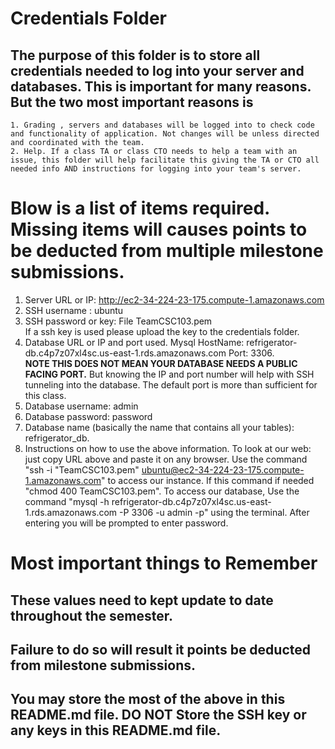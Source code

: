 # Credentials Folder

## The purpose of this folder is to store all credentials needed to log into your server and databases. This is important for many reasons. But the two most important reasons is
    1. Grading , servers and databases will be logged into to check code and functionality of application. Not changes will be unless directed and coordinated with the team.
    2. Help. If a class TA or class CTO needs to help a team with an issue, this folder will help facilitate this giving the TA or CTO all needed info AND instructions for logging into your team's server. 


# Blow is a list of items required. Missing items will causes points to be deducted from multiple milestone submissions.

1. Server URL or IP: http://ec2-34-224-23-175.compute-1.amazonaws.com
2. SSH username : ubuntu
3. SSH password or key: File TeamCSC103.pem
    <br> If a ssh key is used please upload the key to the credentials folder.
4. Database URL or IP and port used. Mysql HostName: refrigerator-db.c4p7z07xl4sc.us-east-1.rds.amazonaws.com Port: 3306.
    <br><strong> NOTE THIS DOES NOT MEAN YOUR DATABASE NEEDS A PUBLIC FACING PORT.</strong> But knowing the IP and port number will help with SSH tunneling into the database. The default port is more than sufficient for this class.
5. Database username: admin
6. Database password: password
7. Database name (basically the name that contains all your tables): refrigerator_db.
8. Instructions on how to use the above information.
To look at our web: just copy URL above and paste it on any browser. Use the command "ssh -i "TeamCSC103.pem" ubuntu@ec2-34-224-23-175.compute-1.amazonaws.com" to access our instance. If this command if needed "chmod 400 TeamCSC103.pem". 
To access our database, Use the command "mysql -h refrigerator-db.c4p7z07xl4sc.us-east-1.rds.amazonaws.com -P 3306 -u admin -p" using the terminal. After entering you will be prompted to enter password.
# Most important things to Remember
## These values need to kept update to date throughout the semester. <br>
## <strong>Failure to do so will result it points be deducted from milestone submissions.</strong><br>
## You may store the most of the above in this README.md file. DO NOT Store the SSH key or any keys in this README.md file.
